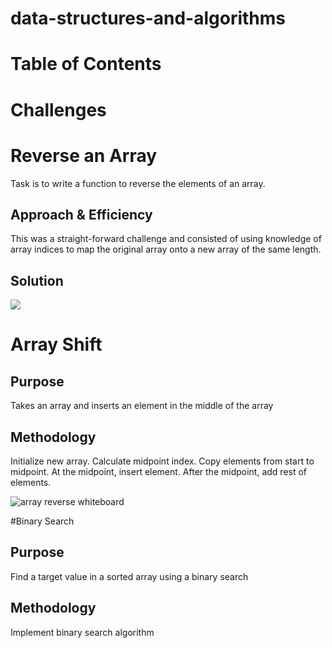 # data-structures-and-algorithms


# Table of Contents

# Challenges 

# Reverse an Array
Task is to write a function to reverse the elements of an array.
## Approach & Efficiency
This was a straight-forward challenge and consisted of using knowledge of array indices to map the original array onto a new array of the same length. 
## Solution
![](/assets/array-reverse.jpg)

# Array Shift

## Purpose
Takes an array and inserts an element in the middle of the array

## Methodology
Initialize new array. Calculate midpoint index.  Copy elements from start to midpoint.  At the midpoint, insert element.  After the midpoint, add rest of elements.  

![array reverse whiteboard](array-shift.jpg)

#Binary Search
## Purpose
Find a target value in a sorted array using a binary search

## Methodology
Implement binary search algorithm 

